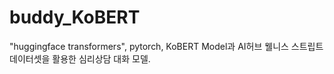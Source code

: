 # buddy_KoBERT
 "huggingface transformers", pytorch, KoBERT Model과 AI허브 웰니스 스트립트 데이터셋을 활용한 심리상담 대화 모델.
